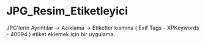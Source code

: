# JPG_Resim_Etiketleyici
JPG'lerin Ayrıntılar -> Açıklama -> Etiketler kısmına ( Exif Tags - XPKeywords - 40094 ) etiket eklemek için bir uygulama.
